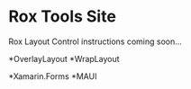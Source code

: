 # Rox Tools Site

Rox Layout Control instructions coming soon...

*OverlayLayout
*WrapLayout

*Xamarin.Forms
*MAUI

